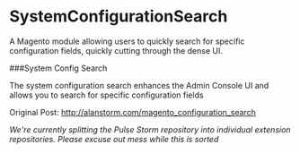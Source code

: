 SystemConfigurationSearch
=========================

A Magento module allowing users to quickly search for specific configuration fields, quickly cutting through the dense UI. 

###System Config Search

The system configuration search enhances the Admin Console UI and allows you to search for specific configuration fields

Original Post: http://alanstorm.com/magento_configuration_search

*We're currently splitting the Pulse Storm repository into individual extension repositories.  Please excuse out mess while this is sorted*